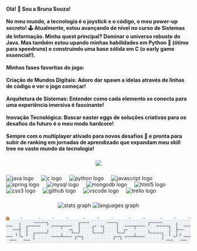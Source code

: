 <h4 align="left">Olá! 👋 Sou a Bruna Souza!<br><br>No meu mundo, a tecnologia é o joystick e o código, o meu power-up secreto! 🕹️ Atualmente, estou avançando de nível no curso de Sistemas de Informação. Minha quest principal? Dominar o universo robusto do Java. Mas também estou upando minhas habilidades em Python 🐍 (ótimo para speedruns) e construindo uma base sólida em C (o early game essencial!).<br><br>Minhas fases favoritas do jogo:<br><br>Criação de Mundos Digitais: Adoro dar spawn a ideias através de linhas de código e ver o jogo começar!<br><br>Arquitetura de Sistemas: Entender como cada elemento se conecta para uma experiência imersiva é fascinante!<br><br>Inovação Tecnológica: Buscar easter eggs de soluções criativas para os desafios do futuro é o meu modo hardcore!<br><br>Sempre com o multiplayer ativado para novos desafios 🎯 e pronta para subir de ranking em jornadas de aprendizado que expandam meu skill tree no vasto mundo da tecnologia!</h4>

###

<div align="center">
  <img height="200" src="https://media4.giphy.com/media/v1.Y2lkPTc5MGI3NjExY2E0d2p5dXBrYnN4cjN0MDg3eG1xcmRoOHB0cGxzb21rZnU5MmU5bSZlcD12MV9pbnRlcm5hbF9naWZfYnlfaWQmY3Q9Zw/NVQ9qp42uN13oog0nI/giphy.gif"  />
</div>

###

<div align="left">
  <img src="https://cdn.jsdelivr.net/gh/devicons/devicon/icons/java/java-original.svg" height="40" alt="java logo"  />
  <img width="12" />
  <img src="https://cdn.jsdelivr.net/gh/devicons/devicon/icons/c/c-original.svg" height="40" alt="c logo"  />
  <img width="12" />
  <img src="https://cdn.jsdelivr.net/gh/devicons/devicon/icons/python/python-original.svg" height="40" alt="python logo"  />
  <img width="12" />
  <img src="https://cdn.jsdelivr.net/gh/devicons/devicon/icons/javascript/javascript-original.svg" height="40" alt="javascript logo"  />
  <img width="12" />
  <img src="https://cdn.jsdelivr.net/gh/devicons/devicon/icons/spring/spring-original.svg" height="40" alt="spring logo"  />
  <img width="12" />
  <img src="https://cdn.jsdelivr.net/gh/devicons/devicon/icons/mysql/mysql-original.svg" height="40" alt="mysql logo"  />
  <img width="12" />
  <img src="https://cdn.jsdelivr.net/gh/devicons/devicon/icons/mongodb/mongodb-original.svg" height="40" alt="mongodb logo"  />
  <img width="12" />
  <img src="https://cdn.jsdelivr.net/gh/devicons/devicon/icons/html5/html5-original.svg" height="40" alt="html5 logo"  />
  <img width="12" />
  <img src="https://cdn.jsdelivr.net/gh/devicons/devicon/icons/css3/css3-original.svg" height="40" alt="css3 logo"  />
  <img width="12" />
  <img src="https://cdn.jsdelivr.net/gh/devicons/devicon/icons/github/github-original.svg" height="40" alt="github logo"  />
  <img width="12" />
  <img src="https://cdn.jsdelivr.net/gh/devicons/devicon/icons/vscode/vscode-original.svg" height="40" alt="vscode logo"  />
  <img width="12" />
  <img src="https://cdn.jsdelivr.net/gh/devicons/devicon/icons/trello/trello-plain.svg" height="40" alt="trello logo"  />
</div>

###

<div align="center">
  <img src="https://github-readme-stats.vercel.app/api?username=BrunaSoug&hide_title=false&hide_rank=false&show_icons=true&include_all_commits=true&count_private=true&disable_animations=false&theme=dracula&locale=en&hide_border=false&order=1" height="150" alt="stats graph"  />
  <img src="https://github-readme-stats.vercel.app/api/top-langs?username=BrunaSoug&locale=en&hide_title=false&layout=compact&card_width=320&langs_count=5&theme=dracula&hide_border=false&order=2" height="150" alt="languages graph"  />
</div>

###

<picture>
  <source media="(prefers-color-scheme: dark)" srcset="https://raw.githubusercontent.com/BrunaSoug/BrunaSoug/output/pacman-contribution-graph-dark.svg">
  <source media="(prefers-color-scheme: light)" srcset="https://raw.githubusercontent.com/BrunaSoug/BrunaSoug/output/pacman-contribution-graph.svg">
  <img alt="pacman contribution graph" src="https://raw.githubusercontent.com/BrunaSoug/BrunaSoug/output/pacman-contribution-graph.svg">
</picture>

###
